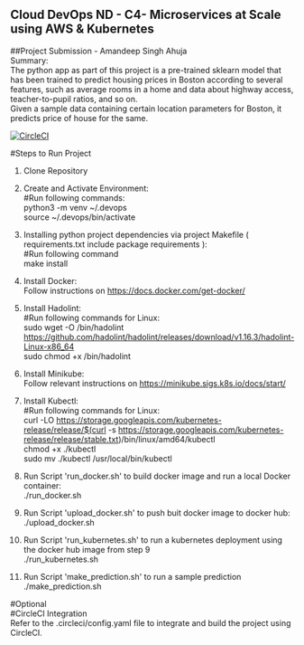 ## Cloud DevOps ND - C4- Microservices at Scale using AWS & Kubernetes<br/>

##Project Submission - Amandeep Singh Ahuja<br/>
Summary:<br/>
The python app as part of this project is a pre-trained sklearn model that has been trained to predict housing prices in Boston according to several features, such as average rooms in a home and data about highway access, teacher-to-pupil ratios, and so on.<br/>
Given a sample data containing certain location parameters for Boston, it predicts price of house for the same.<br/>

[![CircleCI](https://dl.circleci.com/status-badge/img/gh/amandeepsinghahuja/DevOps_Microservices/tree/master.svg?style=svg)](https://dl.circleci.com/status-badge/redirect/gh/amandeepsinghahuja/DevOps_Microservices/tree/master)

#Steps to Run Project<br/>

1. Clone Repository<br/>

2. Create and Activate Environment:<br/>
   #Run following commands:<br/>
   python3 -m venv ~/.devops<br/>
   source ~/.devops/bin/activate<br/>

3. Installing python project dependencies via project Makefile ( requirements.txt include package requirements ):<br/>
   #Run following command<br/>
   make install<br/>

4. Install Docker:<br/>
   Follow instructions on https://docs.docker.com/get-docker/<br/>

5. Install Hadolint:<br/>
   #Run following commands for Linux:<br/>
   sudo wget -O /bin/hadolint https://github.com/hadolint/hadolint/releases/download/v1.16.3/hadolint-Linux-x86_64<br/>
   sudo chmod +x /bin/hadolint<br/>
   
6. Install Minikube:<br/>
   Follow relevant instructions on https://minikube.sigs.k8s.io/docs/start/<br/>

7. Install Kubectl:<br/>
   #Run following commands for Linux:<br/>
   curl -LO https://storage.googleapis.com/kubernetes-release/release/$(curl -s https://storage.googleapis.com/kubernetes-release/release/stable.txt)/bin/linux/amd64/kubectl<br/>
   chmod +x ./kubectl<br/>
   sudo mv ./kubectl /usr/local/bin/kubectl<br/>
   
8. Run Script 'run_docker.sh' to build docker image and run a local Docker container:<br/>
   ./run_docker.sh

9. Run Script 'upload_docker.sh' to push buit docker image to docker hub:<br/>
   ./upload_docker.sh<br/>
	
10. Run Script 'run_kubernetes.sh' to run a kubernetes deployment using the docker hub image from step 9<br/>
	./run_kubernetes.sh

11. Run Script 'make_prediction.sh' to run a sample prediction<br/>
    ./make_prediction.sh<br/>

#Optional<br/>
#CircleCI Integration<br/>
Refer to the .circleci/config.yaml file to integrate and build the project using CircleCI.<br/>
